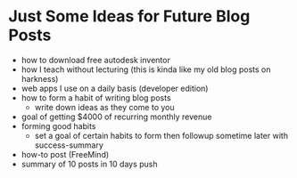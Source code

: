# Just Some Ideas for Future Blog Posts

- how to download free autodesk inventor
- how I teach without lecturing (this is kinda like my old blog posts on harkness)
- web apps I use on a daily basis (developer edition)
- how to form a habit of writing blog posts
  - write down ideas as they come to you
- goal of getting $4000 of recurring monthly revenue
- forming good habits
  - set a goal of certain habits to form then followup sometime later with success-summary
- how-to post (FreeMind)
- summary of 10 posts in 10 days push
